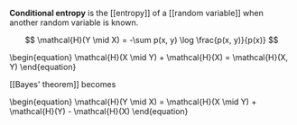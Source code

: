 **Conditional entropy** is the [[entropy]] of a [[random variable]] when another random variable is known.

$$
\mathcal{H}(Y \mid X) = -\sum p(x, y) \log \frac{p(x, y)}{p(x)}
$$

\begin{equation}
\mathcal{H}(X \mid Y) +  \mathcal{H}(X) = \mathcal{H}(X, Y)
\end{equation}

[[Bayes' theorem]] becomes

\begin{equation}
\mathcal{H}(Y \mid X) = \mathcal{H}(X \mid Y) + \mathcal{H}(Y) - \mathcal{H}(X)
\end{equation}
